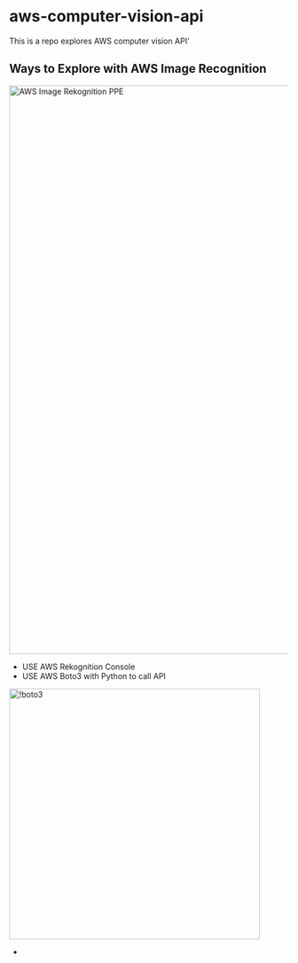 # aws-computer-vision-api
This is a repo explores AWS computer vision API'

## Ways to Explore with AWS Image Recognition

<img width="1025" alt="AWS Image Rekognition PPE" src="https://user-images.githubusercontent.com/434784/129449269-c7a216fd-8a63-44c2-8459-301c89a91325.png">

* USE AWS Rekognition Console
* USE AWS Boto3 with Python to call API
<img width="452" alt="!boto3" src="https://user-images.githubusercontent.com/434784/129450143-7319476e-11a3-4a30-b102-9fa5bb468901.png">

* 




